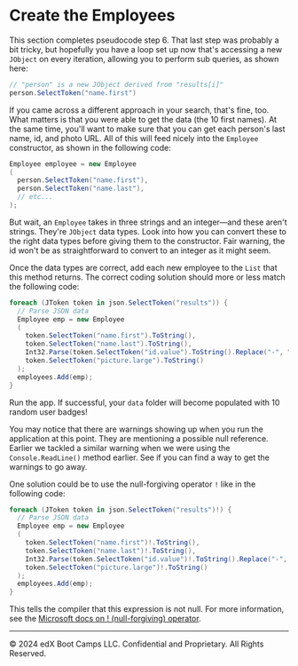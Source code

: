 # Create the Employees

This section completes pseudocode step 6. That last step was probably a bit tricky, but hopefully you have a loop set up now that's accessing a new `JObject` on every iteration, allowing you to perform sub queries, as shown here:

```cs
// "person" is a new JObject derived from "results[i]"
person.SelectToken("name.first")
```

If you came across a different approach in your search, that's fine, too. What matters is that you were able to get the data (the 10 first names). At the same time, you'll want to make sure that you can get each person's last name, id, and photo URL. All of this will feed nicely into the `Employee` constructor, as shown in the following code:

```cs
Employee employee = new Employee
(
  person.SelectToken("name.first"),
  person.SelectToken("name.last"),
  // etc...
);
```

But wait, an `Employee` takes in three strings and an integer—and these aren't strings. They're `JObject` data types. Look into how you can convert these to the right data types before giving them to the constructor. Fair warning, the id won't be as straightforward to convert to an integer as it might seem.

Once the data types are correct, add each new employee to the `List` that this method returns. The correct coding solution should more or less match the following code:

```cs
foreach (JToken token in json.SelectToken("results")) {
  // Parse JSON data
  Employee emp = new Employee
  (
    token.SelectToken("name.first").ToString(),
    token.SelectToken("name.last").ToString(),
    Int32.Parse(token.SelectToken("id.value").ToString().Replace("-", "")),
    token.SelectToken("picture.large").ToString()
  );
  employees.Add(emp);
}
```

Run the app. If successful, your `data` folder will become populated with 10 random user badges!

You may notice that there are warnings showing up when you run the application at this point. They are mentioning a possible null reference. Earlier we tackled a similar warning when we were using the `Console.ReadLine()` method earlier. See if you can find a way to get the warnings to go away.

One solution could be to use the null-forgiving operator `!` like in the following code:

```cs
foreach (JToken token in json.SelectToken("results")!) {
  // Parse JSON data
  Employee emp = new Employee
  (
    token.SelectToken("name.first")!.ToString(),
    token.SelectToken("name.last")!.ToString(),
    Int32.Parse(token.SelectToken("id.value")!.ToString().Replace("-", "")),
    token.SelectToken("picture.large")!.ToString()
  );
  employees.Add(emp);
}
```

This tells the compiler that this expression is not null. For more information, see the [Microsoft docs on ! (null-forgiving) operator](https://docs.microsoft.com/en-us/dotnet/csharp/language-reference/operators/null-forgiving).

---
© 2024 edX Boot Camps LLC. Confidential and Proprietary. All Rights Reserved.